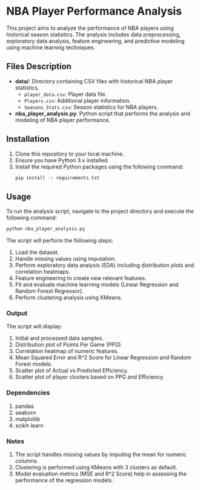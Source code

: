 # NBA Player Performance Analysis

This project aims to analyze the performance of NBA players using historical season statistics. The analysis includes data preprocessing, exploratory data analysis, feature engineering, and predictive modeling using machine learning techniques.


## Files Description

- **data/**: Directory containing CSV files with historical NBA player statistics.
  - `player_data.csv`: Player data file.
  - `Players.csv`: Additional player information.
  - `Seasons_Stats.csv`: Season statistics for NBA players.
- **nba_player_analysis.py**: Python script that performs the analysis and modeling of NBA player performance.

## Installation

1. Clone this repository to your local machine.
2. Ensure you have Python 3.x installed.
3. Install the required Python packages using the following command:
   ```bash
   pip install -r requirements.txt
   ```

## Usage
To run the analysis script, navigate to the project directory and execute the following command:
```bash
python nba_player_analysis.py
```

The script will perform the following steps:

1. Load the dataset.
2. Handle missing values using imputation.
3. Perform exploratory data analysis (EDA) including distribution plots and correlation heatmaps.
4. Feature engineering to create new relevant features.
5. Fit and evaluate machine learning models (Linear Regression and Random Forest Regressor).
6. Perform clustering analysis using KMeans.

### Output
The script will display:

1. Initial and processed data samples.
2. Distribution plot of Points Per Game (PPG).
3. Correlation heatmap of numeric features.
4. Mean Squared Error and R^2 Score for Linear Regression and Random Forest models.
5. Scatter plot of Actual vs Predicted Efficiency.
6. Scatter plot of player clusters based on PPG and Efficiency.

### Dependencies

1. pandas
2. seaborn
3. matplotlib
4. scikit-learn

### Notes

1. The script handles missing values by imputing the mean for numeric columns.
2. Clustering is performed using KMeans with 3 clusters as default.
3. Model evaluation metrics (MSE and R^2 Score) help in assessing the performance of the regression models.
